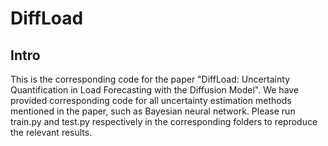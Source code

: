 # DiffLoad

## Intro

This is the corresponding code for the paper "DiffLoad: Uncertainty Quantification in Load Forecasting with the Diffusion Model". We have provided corresponding code for all uncertainty estimation methods mentioned in the paper, such as Bayesian neural network. Please run train.py and test.py respectively in the corresponding folders to reproduce the relevant results.
